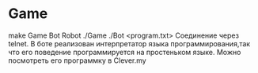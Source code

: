 # Game
make Game Bot Robot
./Game <port> <number of players>
./Bot <program.txt> <IP> <port>
Соединение через telnet.
В боте реализован интерпретатор языка программирования,так что его поведение программируется на простеньком языке. Можно посмотреть его программку в Clever.my
